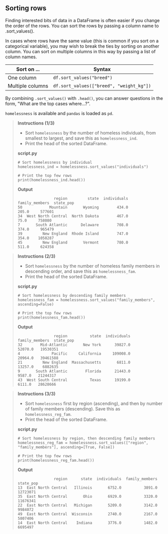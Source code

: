## Sorting rows

Finding interested bits of data in a DataFrame is often easier if you change the order of the rows. You can sort the rows by passing a column name to .sort_values().

In cases where rows have the same value (this is common if you sort on a categorical variable), you may wish to break the ties by sorting on another column. You can sort on multiple columns in this way by passing a list of column names.

| Sort on ...      | Syntax                                   |
|------------------|------------------------------------------|
| One column       | `df.sort_values("breed")`                |
| Multiple columns | `df.sort_values(["breed", "weight_kg"])` |

By combining `.sort_values()` with `.head()`, you can answer questions in the form, "What are the top cases where...?".

`homelessness` is available and `pandas` is loaded as `pd`.

> **Instructions (1/3)**
> * Sort `homelessness` by the number of homeless individuals, from smallest to largest, and save this as `homelessness_ind`.
> * Print the head of the sorted DataFrame.
>
> **script.py**
> ```
> # Sort homelessness by individual
> homelessness_ind = homelessness.sort_values("individuals")
>
> # Print the top few rows
> print(homelessness_ind.head())
> ```
>
> **Output**
> ```
>                 region         state  individuals  family_members  state_pop
> 50            Mountain       Wyoming        434.0           205.0     577601
> 34  West North Central  North Dakota        467.0            75.0     758080
> 7       South Atlantic      Delaware        708.0           374.0     965479
> 39         New England  Rhode Island        747.0           354.0    1058287
> 45         New England       Vermont        780.0           511.0     624358
> ```

> **Instructions (2/3)**
> * Sort `homelessness` by the number of homeless family members in descending order, and save this as `homelessness_fam`.
> * Print the head of the sorted DataFrame.
>
> **script.py**
> ```
> # Sort homelessness by descending family members
> homelessness_fam = homelessness.sort_values("family_members", ascending=False)
>
> # Print the top few rows
> print(homelessness_fam.head())
> ```
>
> **Output**
> ```
>                 region          state  individuals  family_members  state_pop
> 32        Mid-Atlantic       New York      39827.0         52070.0   19530351
> 4              Pacific     California     109008.0         20964.0   39461588
> 21         New England  Massachusetts       6811.0         13257.0    6882635
> 9       South Atlantic        Florida      21443.0          9587.0   21244317
> 43  West South Central          Texas      19199.0          6111.0   28628666
> ```

> **Instructions (3/3)**
> * Sort `homelessness` first by region (ascending), and then by number of family members (descending). Save this as `homelessness_reg_fam`.
> * Print the head of the sorted DataFrame.
>
> **script.py**
> ```
> # Sort homelessness by region, then descending family members
> homelessness_reg_fam = homelessness.sort_values(["region", "family_members"], ascending=[True, False])
>
> # Print the top few rows
> print(homelessness_reg_fam.head())
> ```
>
> **Output**
> ```
>                 region      state  individuals  family_members  state_pop
> 13  East North Central   Illinois       6752.0          3891.0   12723071
> 35  East North Central       Ohio       6929.0          3320.0   11676341
> 22  East North Central   Michigan       5209.0          3142.0    9984072
> 49  East North Central  Wisconsin       2740.0          2167.0    5807406
> 14  East North Central    Indiana       3776.0          1482.0    6695497
> ```